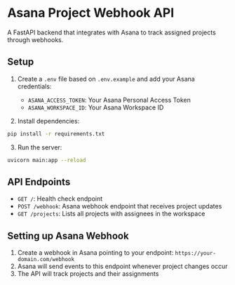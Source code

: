 # Asana Project Webhook API

A FastAPI backend that integrates with Asana to track assigned projects through webhooks.

## Setup

1. Create a `.env` file based on `.env.example` and add your Asana credentials:
   - `ASANA_ACCESS_TOKEN`: Your Asana Personal Access Token
   - `ASANA_WORKSPACE_ID`: Your Asana Workspace ID

2. Install dependencies:
```bash
pip install -r requirements.txt
```

3. Run the server:
```bash
uvicorn main:app --reload
```

## API Endpoints

- `GET /`: Health check endpoint
- `POST /webhook`: Asana webhook endpoint that receives project updates
- `GET /projects`: Lists all projects with assignees in the workspace

## Setting up Asana Webhook

1. Create a webhook in Asana pointing to your endpoint: `https://your-domain.com/webhook`
2. Asana will send events to this endpoint whenever project changes occur
3. The API will track projects and their assignments
